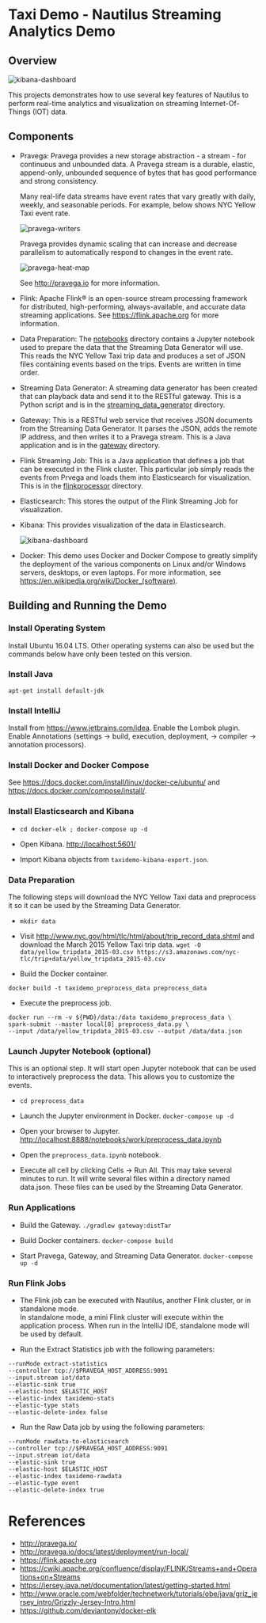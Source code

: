 
# Taxi Demo - Nautilus Streaming Analytics Demo

## Overview

![kibana-dashboard](images/kibana-dashboard.png)

This projects demonstrates how to use several key features of Nautilus to perform real-time analytics
and visualization on streaming Internet-Of-Things (IOT) data.

## Components

- Pravega: Pravega provides a new storage abstraction - a stream - for continuous and unbounded data. 
  A Pravega stream is a durable, elastic, append-only, unbounded sequence of bytes that has good performance and strong consistency.

  Many real-life data streams have event rates that vary greatly with daily, weekly, and seasonable periods.
  For example, below shows NYC Yellow Taxi event rate.

  ![pravega-writers](images/pravega-writers.png)

  Pravega provides dynamic scaling that can increase and decrease parallelism to automatically respond
  to changes in the event rate.

  ![pravega-heat-map](images/pravega-heat-map.png)

  See <http://pravega.io> for more information.

- Flink: Apache Flink® is an open-source stream processing framework for distributed, high-performing, always-available, and accurate data streaming applications.
  See <https://flink.apache.org> for more information.
  
- Data Preparation: The [notebooks](preprocess_data) directory contains a Jupyter notebook used to prepare the data that
  the Streaming Data Generator will use.
  This reads the NYC Yellow Taxi trip data and produces a set of JSON files containing events based on the trips.
  Events are written in time order.

- Streaming Data Generator: A streaming data generator has been
  created that can playback data and send it to the RESTful gateway.
  This is a Python script and is in the [streaming_data_generator](streaming_data_generator) directory.
  
- Gateway: This is a RESTful web service that receives JSON documents from the Streaming Data Generator.
  It parses the JSON, adds the remote IP address, and then writes it to a Pravega stream.
  This is a Java application and is in the [gateway](gateway) directory.

- Flink Streaming Job: This is a Java application that defines a job that can be executed in the Flink cluster.
  This particular job simply reads the events from Prvega and loads them into Elasticsearch for visualization.
  This is in the [flinkprocessor](flinkprocessor) directory. 
  
- Elasticsearch: This stores the output of the Flink Streaming Job for visualization.

- Kibana: This provides visualization of the data in Elasticsearch.

  ![kibana-dashboard](images/kibana-dashboard.png)

- Docker: This demo uses Docker and Docker Compose to greatly simplify the deployment of the various
  components on Linux and/or Windows servers, desktops, or even laptops.
  For more information, see <https://en.wikipedia.org/wiki/Docker_(software)>.


## Building and Running the Demo

### Install Operating System

Install Ubuntu 16.04 LTS. Other operating systems can also be used but the commands below have only been tested
on this version.

### Install Java

```
apt-get install default-jdk
```

### Install IntelliJ

Install from <https://www.jetbrains.com/idea>.
Enable the Lombok plugin. 
Enable Annotations (settings -> build, execution, deployment, -> compiler -> annotation processors). 

### Install Docker and Docker Compose

See <https://docs.docker.com/install/linux/docker-ce/ubuntu/>
and <https://docs.docker.com/compose/install/>.

### Install Elasticsearch and Kibana

- `cd docker-elk ; docker-compose up -d`

- Open Kibana. 
  <http://localhost:5601/>

- Import Kibana objects from `taxidemo-kibana-export.json`.

### Data Preparation

The following steps will download the NYC Yellow Taxi data and preprocess it so it can
be used by the Streaming Data Generator.

- `mkdir data`

- Visit <http://www.nyc.gov/html/tlc/html/about/trip_record_data.shtml> and download the
  March 2015 Yellow Taxi trip data.
  ```wget -O data/yellow_tripdata_2015-03.csv https://s3.amazonaws.com/nyc-tlc/trip+data/yellow_tripdata_2015-03.csv```

- Build the Docker container.
```
docker build -t taxidemo_preprocess_data preprocess_data 
```

- Execute the preprocess job.
```
docker run --rm -v ${PWD}/data:/data taxidemo_preprocess_data \
spark-submit --master local[8] preprocess_data.py \
--input /data/yellow_tripdata_2015-03.csv --output /data/data.json
```

### Launch Jupyter Notebook (optional)

This is an optional step. It will start open Jupyter notebook that can be used
to interactively preprocess the data. This allows you to customize the events. 
 
- `cd preprocess_data`

- Launch the Jupyter environment in Docker.
  ```docker-compose up -d```
  
- Open your browser to Jupyter.
  <http://localhost:8888/notebooks/work/preprocess_data.ipynb>

- Open the `preprocess_data.ipynb` notebook.

- Execute all cell by clicking Cells -> Run All.
  This may take several minutes to run.
  It will write several files within a directory named data.json.
  These files can be used by the Streaming Data Generator.

### Run Applications

- Build the Gateway.
  ```./gradlew gateway:distTar```

- Build Docker containers.
  ```docker-compose build```

- Start Pravega, Gateway, and Streaming Data Generator.
  ```docker-compose up -d```

### Run Flink Jobs

- The Flink job can be executed with Nautilus, another Flink cluster, or in standalone mode.  
  In standalone mode, a mini Flink cluster will execute within the application process.
  When run in the IntelliJ IDE, standalone mode will be used by default.

- Run the Extract Statistics job with the following parameters:
```
--runMode extract-statistics
--controller tcp://$PRAVEGA_HOST_ADDRESS:9091 
--input.stream iot/data 
--elastic-sink true 
--elastic-host $ELASTIC_HOST 
--elastic-index taxidemo-stats 
--elastic-type stats 
--elastic-delete-index false
```

- Run the Raw Data job by using the following parameters:
```
--runMode rawdata-to-elasticsearch 
--controller tcp://$PRAVEGA_HOST_ADDRESS:9091 
--input.stream iot/data 
--elastic-sink true 
--elastic-host $ELASTIC_HOST 
--elastic-index taxidemo-rawdata 
--elastic-type event 
--elastic-delete-index true
```

# References

- <http://pravega.io/>
- <http://pravega.io/docs/latest/deployment/run-local/>
- <https://flink.apache.org>
- <https://cwiki.apache.org/confluence/display/FLINK/Streams+and+Operations+on+Streams>
- <https://jersey.java.net/documentation/latest/getting-started.html>
- <http://www.oracle.com/webfolder/technetwork/tutorials/obe/java/griz_jersey_intro/Grizzly-Jersey-Intro.html>
- <https://github.com/deviantony/docker-elk>

